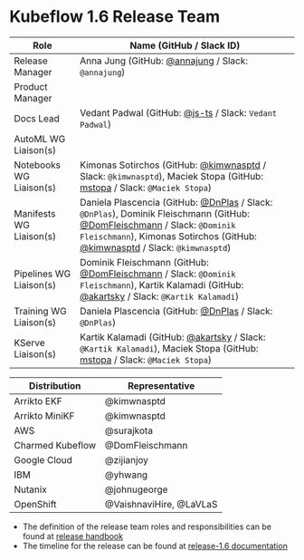 
# Kubeflow 1.6 Release Team

| **Role** | **Name** (**GitHub / Slack ID**) |
|----------|----------------------------------|
| Release Manager | Anna Jung (GitHub: [@annajung](https://github.com/annajung) / Slack: `@annajung`) |
| Product Manager |  |
| Docs Lead | Vedant Padwal (GitHub: [@js-ts](https://github.com/js-ts) / Slack: `Vedant Padwal`) |
| AutoML WG Liaison(s) | |
| Notebooks WG Liaison(s) | Kimonas Sotirchos (GitHub: [@kimwnasptd](https://github.com/kimwnasptd) / Slack: `@kimwnasptd`), Maciek Stopa (GitHub: [mstopa](https://github.com/mstopa) / Slack: `@Maciek Stopa`) |
| Manifests WG Liaison(s) | Daniela Plascencia (GitHub: [@DnPlas](https://github.com/DnPlas) / Slack: `@DnPlas`), Dominik Fleischmann (GitHub: [@DomFleischmann](https://github.com/DomFleischmann) / Slack: `@Dominik Fleischmann`), Kimonas Sotirchos (GitHub: [@kimwnasptd](https://github.com/kimwnasptd) / Slack: `@kimwnasptd`)|
| Pipelines WG Liaison(s) | Dominik Fleischmann (GitHub: [@DomFleischmann](https://github.com/DomFleischmann) / Slack: `@Dominik Fleischmann`), Kartik Kalamadi (GitHub: [@akartsky](https://github.com/akartsky) / Slack: `@Kartik Kalamadi`) |
| Training WG Liaison(s) | Daniela Plascencia (GitHub: [@DnPlas](https://github.com/DnPlas) / Slack: `@DnPlas`) |
| KServe Liaison(s) | Kartik Kalamadi (GitHub: [@akartsky](https://github.com/akartsky) / Slack: `@Kartik Kalamadi`), Maciek Stopa (GitHub: [mstopa](https://github.com/mstopa) / Slack: `@Maciek Stopa`) |

| **Distribution** | **Representative** |
| --- | --- |
| Arrikto EKF | @kimwnasptd |
| Arrikto MiniKF | @kimwnasptd |
| AWS | @surajkota |
| Charmed Kubeflow | @DomFleischmann |
| Google Cloud | @zijianjoy |
| IBM | @yhwang |
| Nutanix | @johnugeorge |
| OpenShift | @VaishnaviHire, @LaVLaS |


- The definition of the release team roles and responsibilities can be found at [release handbook](../handbook.md)
- The timeline for the release can be found at [release-1.6 documentation](README.md)
